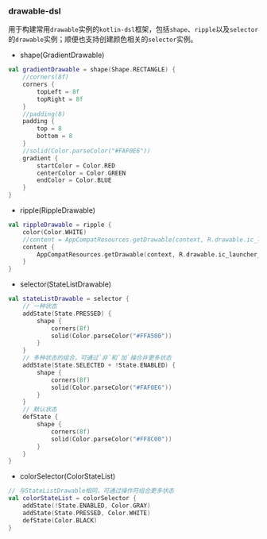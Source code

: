### drawable-dsl

用于构建常用`drawable`实例的`kotlin-dsl`框架，包括`shape`、`ripple`以及`selector`的`drawable`实例；顺便也支持创建颜色相关的`selector`实例。

* shape(GradientDrawable)
```kotlin
val gradientDrawable = shape(Shape.RECTANGLE) {
    //corners(8f)
    corners {
        topLeft = 8f
        topRight = 8f
    }
    //padding(8)
    padding {
        top = 8
        bottom = 8
    }
    //solid(Color.parseColor("#FAF0E6"))
    gradient {
        startColor = Color.RED
        centerColor = Color.GREEN
        endColor = Color.BLUE
    }
}

```

* ripple(RippleDrawable)
```kotlin
val rippleDrawable = ripple {
    color(Color.WHITE)
    //content = AppCompatResources.getDrawable(context, R.drawable.ic_launcher_background)
    content {
        AppCompatResources.getDrawable(context, R.drawable.ic_launcher_background)!!
    }
}
```

* selector(StateListDrawable)
```kotlin
val stateListDrawable = selector {
    // 一种状态
    addState(State.PRESSED) {
        shape {
            corners(8f)
            solid(Color.parseColor("#FFA500"))
        }
    }
    // 多种状态的组合，可通过`非`和`加`操合并更多状态
    addState(State.SELECTED + !State.ENABLED) {
        shape {
            corners(8f)
            solid(Color.parseColor("#FAF0E6"))
        }
    }
    // 默认状态
    defState {
        shape {
            corners(8f)
            solid(Color.parseColor("#FF8C00"))
        }
    }
}
```

* colorSelector(ColorStateList)
```kotlin
// 与StateListDrawable相同，可通过操作符组合更多状态
val colorStateList = colorSelector {
    addState(!State.ENABLED, Color.GRAY)
    addState(State.PRESSED, Color.WHITE)
    defState(Color.BLACK)
}
```